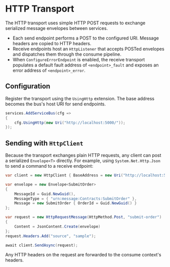 # HTTP Transport

The HTTP transport uses simple HTTP POST requests to exchange serialized message envelopes between services.

- Each send endpoint performs a POST to the configured URI. Message headers are copied to HTTP headers.
- Receive endpoints host an `HttpListener` that accepts POSTed envelopes and dispatches them through the consume pipeline.
- When `ConfigureErrorEndpoint` is enabled, the receive transport populates a default fault address of `<endpoint>_fault` and exposes an error address of `<endpoint>_error`.

## Configuration

Register the transport using the `UsingHttp` extension. The base address becomes the bus's host URI for send endpoints.

```csharp
services.AddServiceBus(cfg =>
{
    cfg.UsingHttp(new Uri("http://localhost:5000/"));
});
```

## Sending with `HttpClient`

Because the transport exchanges plain HTTP requests, any client can post a
serialized `Envelope<T>` directly. For example, using `System.Net.Http.Json`
to send a command to a receive endpoint:

```csharp
var client = new HttpClient { BaseAddress = new Uri("http://localhost:5000/") };

var envelope = new Envelope<SubmitOrder>
{
    MessageId = Guid.NewGuid(),
    MessageType = { "urn:message:Contracts:SubmitOrder" },
    Message = new SubmitOrder { OrderId = Guid.NewGuid() }
};

var request = new HttpRequestMessage(HttpMethod.Post, "submit-order")
{
    Content = JsonContent.Create(envelope)
};
request.Headers.Add("source", "sample");

await client.SendAsync(request);
```

Any HTTP headers on the request are forwarded to the consume context's
headers.
